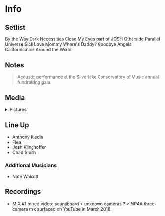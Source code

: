 # Info

## Setlist

By the Way
Dark Necessities
Close My Eyes part of JOSH
Otherside
Parallel Universe
Sick Love
Mommy Where's Daddy?
Goodbye Angels
Californication
Around the World

## Notes

> Acoustic performance at the Silverlake Conservatory of Music annual fundraising gala.

## Media 

<details>
  <summary>Pictures</summary>
  <!--<img alt="Setlist" title="Setlist" src="_.jpg" height="200" />
  <img alt="Clipping" title="Clipping" src="_.jpg" height="200" />
  <img alt="Flyer" title="Flyer" src="_.jpg" height="200" />-->
</details>

## Line Up

* Anthony Kiedis
* Flea
* Josh Klinghoffer
* Chad Smith

### Additional Musicians

* Nate Walcott

## Recordings

* MIX #1 mixed video: soundboard > unknown cameras ? > MP4A three-camera mix surfaced on YouTube in March 2018.
